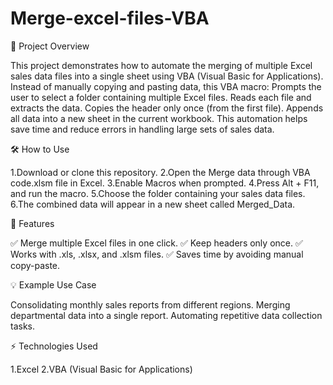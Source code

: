 # Merge-excel-files-VBA

🚀 Project Overview

This project demonstrates how to automate the merging of multiple Excel sales data files into a single sheet using VBA (Visual Basic for Applications).
Instead of manually copying and pasting data, this VBA macro:
Prompts the user to select a folder containing multiple Excel files.
Reads each file and extracts the data.
Copies the header only once (from the first file).
Appends all data into a new sheet in the current workbook.
This automation helps save time and reduce errors in handling large sets of sales data.


🛠️ How to Use

1.Download or clone this repository.
2.Open the Merge data through VBA code.xlsm file in Excel.
3.Enable Macros when prompted.
4.Press Alt + F11, and run the macro.
5.Choose the folder containing your sales data files.
6.The combined data will appear in a new sheet called Merged_Data.

📌 Features

✅ Merge multiple Excel files in one click.
✅ Keep headers only once.
✅ Works with .xls, .xlsx, and .xlsm files.
✅ Saves time by avoiding manual copy-paste.

💡 Example Use Case

Consolidating monthly sales reports from different regions.
Merging departmental data into a single report.
Automating repetitive data collection tasks.

⚡ Technologies Used

1.Excel
2.VBA (Visual Basic for Applications)
